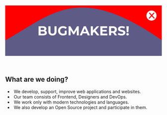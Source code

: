 ![banner](https://github.com/bugmak4rs/.github/blob/main/images/banner.svg)

<br>

## **What are we doing?**

- &nbsp;We develop, support, improve web applications and websites.
- &nbsp;Our team consists of Frontend, Designers and DevOps.
- &nbsp;We work only with modern technologies and languages.
- &nbsp;We also develop an Open Source project and participate in them.

